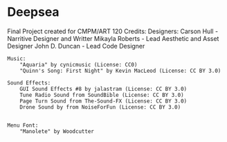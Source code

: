 # Deepsea
Final Project created for CMPM/ART 120
Credits:
	Designers:
		Carson Hull - Narritive Designer and Writter
		Mikayla Roberts - Lead Aesthetic and Asset Designer
		John D. Duncan - Lead Code Designer

	Music:
		"Aquaria" by cynicmusic (License: CC0)
		"Quinn's Song: First Night" by Kevin MacLeod (License: CC BY 3.0)

	Sound Effects:
		GUI Sound Effects #8 by jalastram (License: CC BY 3.0)
		Tune Radio Sound from SoundBible (License: CC BY 3.0)
		Page Turn Sound from The-Sound-FX (License: CC BY 3.0)
		Drone Sound by from NoiseForFun (License: CC BY 3.0)


	Menu Font:
		"Manolete" by Woodcutter 